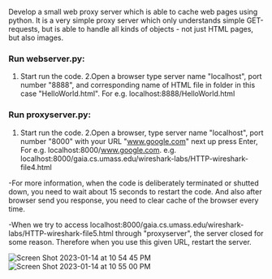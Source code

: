 Develop a small web proxy server which is able to cache web pages using python. It is a very simple proxy server which only understands simple GET-requests, but is able to handle all kinds of objects - not just HTML pages, but also images.

### Run webserver.py:
1. Start run the code. 2.Open a browser type server name "localhost", port number "8888", and corresponding name of HTML file in folder in this case "HelloWorld.html". For e.g. localhost:8888/HelloWorld.html

### Run proxyserver.py:
1. Start run the code. 2.Open a browser, type server name "localhost", port number "8000" with your URL "www.google.com" next up press Enter,
   For e.g. localhost:8000/www.google.com. e.g. localhost:8000/gaia.cs.umass.edu/wireshark-labs/HTTP-wireshark-file4.html

-For more information, when the code is deliberately terminated or shutted down, you need to wait about 15 seconds to restart the code. And also after browser send you response, you need to clear cache of the browser every time.

-When we try to access localhost:8000/gaia.cs.umass.edu/wireshark-labs/HTTP-wireshark-file5.html through "proxyserver", the server closed for some reason. Therefore when you use this given URL, restart the server.


![Screen Shot 2023-01-14 at 10 54 45 PM](https://user-images.githubusercontent.com/107897025/212522126-41459ed9-942c-44ca-8385-42d72979bf0a.png)
![Screen Shot 2023-01-14 at 10 55 00 PM](https://user-images.githubusercontent.com/107897025/212522127-7e1b5985-04c2-49f1-b00f-189fe766dcd1.png)
